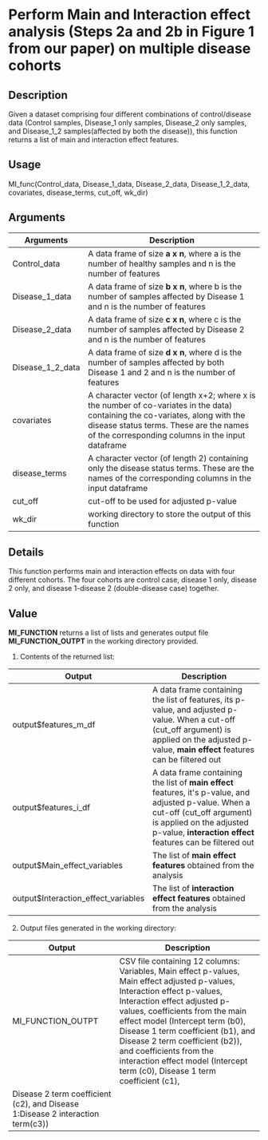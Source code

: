 
# Perform Main and Interaction effect analysis (Steps 2a and 2b in Figure 1 from our paper) on multiple disease cohorts


## Description 

Given a dataset comprising four different combinations of control/disease data (Control samples, Disease_1 only samples, Disease_2 only samples, and Disease_1_2 samples(affected by both the disease)), this function returns a list of main and interaction effect features.

## Usage 

MI_func(Control_data, Disease_1_data, Disease_2_data, Disease_1_2_data, covariates, disease_terms, cut_off, wk_dir)

## Arguments
|Arguments|Description|
|---|---|
|Control_data|A data frame of size **a x n**, where a is the number of healthy samples and n is the number of features|
|Disease_1_data|A data frame of size **b x n**, where b is the number of samples affected by Disease 1 and n is the number of features|
|Disease_2_data|A data frame of size **c x n**, where c is the number of samples affected by Disease 2 and n is the number of features|
|Disease_1_2_data|A data frame of size **d x n**, where d is the number of samples affected by both Disease 1 and 2 and n is the number of features|
|covariates|A character vector (of length x+2; where x is the number of co-variates in the data) containing the co-variates, along with the disease status terms. These are the names of the corresponding columns in the input dataframe|
|disease_terms|A character vector (of length 2) containing only the disease status terms. These are the names of the corresponding columns in the input dataframe|
|cut_off|cut-off to be used for adjusted p-value|
|wk_dir|working directory to store the output of this function|
## Details

This function performs main and interaction effects on data with four different cohorts. The four cohorts are control case, disease 1 only, disease 2 only, and disease 1-disease 2 (double-disease case) together.

## Value

**MI_FUNCTION** returns a list of lists and generates output file **MI_FUNCTION_OUTPT** in the working directory provided. 

1. Contents of the returned list:
   
|Output|Description|
|---|---|
|output$features_m_df|A data frame containing the list of features, its p-value, and adjusted p-value. When a cut-off (cut_off argument) is applied on the adjusted p-value, **main effect** features can be filtered out|
|output$features_i_df|A data frame containing the list of **main effect** features, it's p-value, and adjusted p-value. When a cut-off (cut_off argument) is applied on the adjusted p-value, **interaction effect** features can be filtered out|
|output$Main_effect_variables|The list of **main effect features** obtained from the analysis|
|output$Interaction_effect_variables|The list of **interaction effect features** obtained from the analysis|

2. Output files generated in the working directory:

|Output|Description|
|---|---|
|MI_FUNCTION_OUTPT|CSV file containing 12 columns: Variables, Main effect p-values, Main effect adjusted p-values, Interaction effect p-values, Interaction effect adjusted p-values, coefficients from the main effect model (Intercept term (b0), Disease 1 term coefficient (b1), and Disease 2 term coefficient (b2)), and coefficients from the interaction effect model (Intercept term (c0), Disease 1 term coefficient (c1), 
 Disease 2 term coefficient (c2), and Disease 1:Disease 2 interaction term(c3)) |

